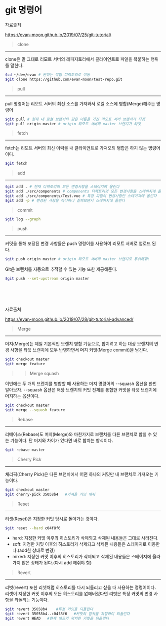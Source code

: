 git 명령어
===


자료출처

https://evan-moon.github.io/2019/07/25/git-tutorial/

>clone
---
clone은 말 그대로 리모트 서버의 레파지토리에서 클라이언트로 파일을 복붙하는 행위를 말한다. 
```bash
$cd ~/dev/evan # 원하는 작업 디렉토리로 이동
$git clone https://github.com/evan-moon/test-repo.git
```
>pull
---
pull 명령어는 리모트 서버의 최신 소스를 가져와서 로컬 소스에 병합(Merge)해주는 명령어
```bash
$git pull # 현재 내 로컬 브랜치와 같은 이름을 가진 리모트 서버 브랜치가 타겟
$git pull origin master # origin 리모트 서버의 master 브랜치가 타겟
```
>fetch
---
fetch는 리모트 서버의 최신 이력을 내 클라이언트로 가져오되 병합은 하지 않는 명령어이다.
```bash
$git fetch
```

>add
---
```bash
$git add . # 현재 디렉토리의 모든 변경사항을 스테이지에 올린다
$git add ./src/components # components 디렉토리의 모든 변경사항을 스테이지에 올린다
$git add ./src/components/Test.vue # 특정 파일의 변경사항만 스테이지에 올린다
$git add -p # 변경된 사항을 하나하나 살펴보면서 스테이지에 올린다
```

>commit
```bash
$git log --graph
```

>push
---
커밋을 통해 포장된 변경 사항들은 push 명령어를 사용하여 리모트 서버로 업로드 된다. 
```bash
$git push origin master # origin 리모트 서버의 master 브랜치로 푸쉬해줘!
```
Git은 브랜치를 자동으로 추적할 수 있는 기능 또한 제공해준다.
```bash
$git push --set-upstream origin master
```
<br>
<br>
<br>
<br>
자료출처

https://evan-moon.github.io/2019/07/28/git-tutorial-advanced/
>Merge
---
머지(Merge)는 제일 기본적인 브랜치 병합 기능으로, 합치려고 하는 대상 브랜치의 변경 사항을 타겟 브랜치에 모두 반영하면서 머지 커밋(Merge commit)을 남긴다.
```bash
$git checkout master
$git merge feature
```
>>Merge squash

이번에는 두 개의 브랜치를 병합할 때 사용하는 머지 명령어의 --squash 옵션을 한번 알아보자.
--squash 옵션은 해당 브랜치의 커밋 전체를 통합한 커밋을 타겟 브랜치에 머지하는 옵션이다.
```bash
$git checkout master
$git merge --squash feature
```

>Rebase
---
리베이스(Rebase)도 머지(Merge)와 마찬가지로 브랜치를 다른 브랜치로 합칠 수 있는 기능이다. 단 머지와 차이가 있다면 바로 합치는 방식이다. 
```bash
$git rebase master
```

>Cherry Pick
---
체리픽(Cherry Pick)은 다른 브랜치에서 어떤 하나의 커밋만 내 브랜치로 가져오는 기능이다.
```bash
$git checkout master
$git cherry-pick 35058b4   #가져올 커밋 해쉬
```
>Reset
---
리셋(Reset)은 지정한 커밋 당시로 돌아가는 것이다.
```bash
$git reset --hard c04f8f6
```
 * hard: 지정한 커밋 이후의 히스토리가 삭제되고 삭제된 내용들은 그대로 사라진다.
 * soft: 지정한 커밋 이후의 히스토리가 삭제되고 삭제된 내용들은 스테이지로 이동한다.(add한 상태로 변경)
 * mixed: 지정한 커밋 이후의 히스토리가 삭제되고 삭제된 내용들은 스테이지에 올라가지 않은 상태가 된다.(다시 add 해줘야 함)

>Revert
---
리벗(revert) 또한 리셋처럼 히스토리를 다시 되돌리고 싶을 때 사용하는 명령어이다.
리셋이 지정한 커밋 이후의 모든 히스토리를 없애버렸다면 리벗은 특정 커밋의 변경 사항을 되돌리는 기능이다.
```bash
$git revert 35058b4    #특정 커밋을 되돌린다
$git revert 35058b4..c04f8f6   #커밋의 범위를 지정하여 되돌린다
$git revert HEAD   #현재 헤드가 위치한 커밋을 되돌린다
```